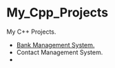 # My_Cpp_Projects


My C++ Projects.

  - [Bank Management System.](https://github.com/sourabhsinghmrajput/My_Cpp_Projects/tree/main/Bank%20Management%20System)
  - Contact Management System.
  - 


  
